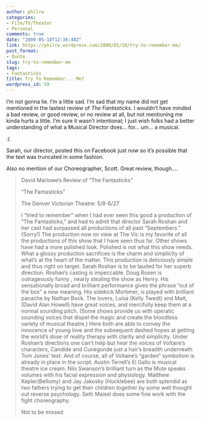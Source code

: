 ```yaml
---
author: philrw
categories:
- Film/TV/Theater
- Personal
comments: true
date: "2009-05-18T12:38:48Z"
link: https://philrw.wordpress.com/2009/05/18/try-to-remember-me/
post_format:
- Quote
slug: try-to-remember-me
tags:
- Fantasticks
title: Try To Remember... Me?
wordpress_id: 59
---
```


I’m not gonna lie. I’m a little sad. I’m sad that my name did not get mentioned in the lastest review of _The Fantasticks_. I wouldn’t have minded a bad review, or good review, or no review at all, but not mentioning me kinda hurts a little. I’m sure it wasn’t intentional; I just wish folks had a better understanding of what a Musical Director does... for... um... a musical.

:(

Sarah, our director, posted this on Facebook just now so it’s possible that the text was truncated in some fashion.

Also no mention of our Choreographer, Scott. Great review, though....


<blockquote>David Marlowe’s Review of “The Fantasticks”

“The Fantasticks”

The Denver Victorian Theatre: 5/8-6/27

I “tried to remember” when I had ever seen this good a production of “The Fantasticks,” and had to admit that director Sarah Roshan and her cast had surpassed all productions of all past “Septembers.” (Sorry!) The production now on view at The Vic is my favorite of all the productions of this show that I have seen thus far. Other shows have had a more polished look. Polished is not what this show needs. What a glossy production sacrifices is the charm and simplicity of what’s at the heart of the matter. This production is deliciously simple and thus right on target. Sarah Roshan is to be lauded for her superb direction. Roshan’s casting is impeccable. Doug Rosen is outrageously funny , nearly stealing the show as Henry. His sensationally broad and brilliant performance gives the phrase “out of the box” a new meaning. His sidekick Mortimer, is played with brilliant panache by Nathan Bock. The lovers, Luisa (Kelly Twedt) and Matt, (David Alan Howell) have great voices, and mercifully keep them at a normal sounding pitch. (Some shows provide us with operatic sounding voices that dispel the magic and create the bloodless variety of musical theatre.) Here both are able to convey the innocence of young love and the subsequent dashed hopes at getting the world’s dose of reality therapy with clarity and simplicity. Under Roshan’s directions one can’t help but hear the voices of Voltaire’s characters, Candide and Cunegonde just a hair’s breadth underneath Tom Jones’ text. And of course, all of Voltaire’s “garden” symbolism is already in place in the script. Austin Terrell’s El Gallo is musical theatre ice cream. Nils Swanson’s brilliant turn as the Mute speaks volumes with his facial expression and physiology. Matthew Kepler(Bellomy) and Jay Jakosky (Hucklebee) are both splendid as two fathers trying to get their children together by some well thought out reverse psychology. Seth Maisel does some fine work with the fight choreography.

Not to be missed</blockquote>
